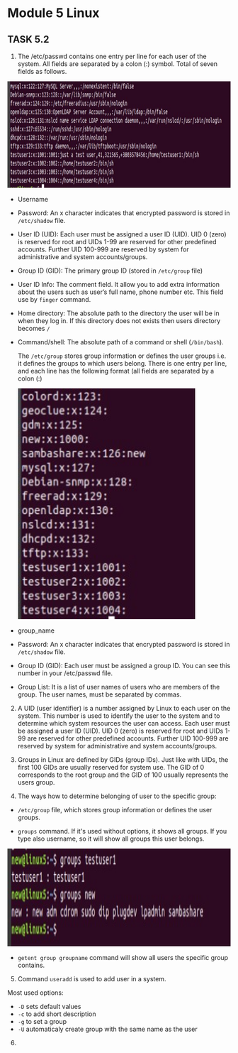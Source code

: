 # Module 5 Linux

## TASK 5.2

1. The /etc/passwd contains one entry per line for each user of the system. All fields are separated by a colon (:) symbol. 
Total of seven fields as follows.

<img src="screenshots/Screenshot_1.jpg" height="240px" width="1000px" >

- Username
- Password: An x character indicates that encrypted password is stored in `/etc/shadow` file.
- User ID (UID): Each user must be assigned a user ID (UID). UID 0 (zero) is reserved for root and UIDs 1-99 are reserved for other predefined accounts.
Further UID 100-999 are reserved by system for administrative and system accounts/groups.
- Group ID (GID): The primary group ID (stored in `/etc/group` file)
- User ID Info: The comment field. It allow you to add extra information about the users such as user’s full name, phone number etc. This field use by `finger` command.
- Home directory: The absolute path to the directory the user will be in when they log in. If this directory does not exists then users directory becomes `/`
- Command/shell: The absolute path of a command or shell (`/bin/bash`).

  The `/etc/group` stores group information or defines the user groups i.e. it defines the groups to which users belong. There is one entry per line,
  and each line has the following format (all fields are separated by a colon (:)
  
  <img src="screenshots/Screenshot_2.jpg" height="520px" width="400px" >
  
 - group_name
 - Password: An x character indicates that encrypted password is stored in `/etc/shadow` file.
 - Group ID (GID): Each user must be assigned a group ID. You can see this number in your /etc/passwd file.
 - Group List: It is a list of user names of users who are members of the group. The user names, must be separated by commas.

2. A UID (user identifier) is a number assigned by Linux to each user on the system. This number is used to identify the user to the system and to determine
which system resources the user can access. 
Each user must be assigned a user ID (UID). UID 0 (zero) is reserved for root and UIDs 1-99 are reserved for other predefined accounts.
Further UID 100-999 are reserved by system for administrative and system accounts/groups.

3. Groups in Linux are defined by GIDs (group IDs). Just like with UIDs, the first 100 GIDs are usually reserved for system use. 
The GID of 0 corresponds to the root group and the GID of 100 usually represents the users group. 

4. The ways how to determine belonging of user to the specific group:

- `/etc/group` file, which stores group information or defines the user groups.

- `groups` command. If it's used without options, it shows all groups. If you type also username, so it will show all groups this user belongs.

<img src="screenshots/Screenshot_3.jpg" height="220px" width="1000px" >

- `getent group groupname` command will show all users the specific group contains.

5. Command `useradd` is used to add user in a system.

Most used options: 
- `-D` sets default values
- `-c` to add short description
- `-g` to set a group
- `-U` automaticaly create group with the same name as the user

6. 
